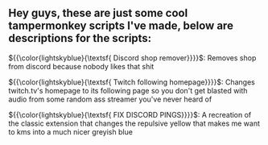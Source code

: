 ## Hey guys, these are just some cool tampermonkey scripts I've made, below are descriptions for the scripts:

${{\color{lightskyblue}{\textsf{ Discord shop remover}}}}\$: Removes shop from discord because nobody likes that shit

${{\color{lightskyblue}{\textsf{ Twitch following homepage}}}}\$: Changes twitch.tv's homepage to its following page so you don't get blasted with audio from some random ass streamer you've never heard of

${{\color{lightskyblue}{\textsf{ FIX DISCORD PINGS}}}}\$: A recreation of the classic extension that changes the repulsive yellow that makes me want to kms into a much nicer greyish blue
